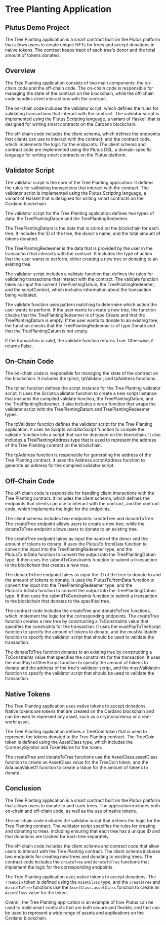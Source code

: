 # Tree Planting Application
## Plutus Demo Project

The Tree Planting application is a smart contract built on the Plutus platform that allows users to create unique NFTs for trees and accept donations in native tokens. The contract keeps track of each tree's donor and the total amount of tokens donated.

## Overview

The Tree Planting application consists of two main components: the on-chain code and the off-chain code. The on-chain code is responsible for managing the state of the contract on the blockchain, while the off-chain code handles client interactions with the contract.

The on-chain code includes the validator script, which defines the rules for validating transactions that interact with the contract. The validator script is implemented using the Plutus Scripting language, a variant of Haskell that is designed for writing smart contracts on the Cardano blockchain.

The off-chain code includes the client schema, which defines the endpoints that clients can use to interact with the contract, and the contract code, which implements the logic for the endpoints. The client schema and contract code are implemented using the Plutus DSL, a domain-specific language for writing smart contracts on the Plutus platform.

## Validator Script

The validator script is the core of the Tree Planting application. It defines the rules for validating transactions that interact with the contract. The validator script is implemented using the Plutus Scripting language, a variant of Haskell that is designed for writing smart contracts on the Cardano blockchain.

The validator script for the Tree Planting application defines two types of data: the TreePlantingDatum and the TreePlantingRedeemer.

The TreePlantingDatum is the data that is stored on the blockchain for each tree. It includes the ID of the tree, the donor's name, and the total amount of tokens donated.

The TreePlantingRedeemer is the data that is provided by the user in the transaction that interacts with the contract. It includes the type of action that the user wants to perform, either creating a new tree or donating to an existing tree.

The validator script includes a validate function that defines the rules for validating transactions that interact with the contract. The validate function takes as input the current TreePlantingDatum, the TreePlantingRedeemer, and the scriptContext, which includes information about the transaction being validated.

The validate function uses pattern matching to determine which action the user wants to perform. If the user wants to create a new tree, the function checks that the TreePlantingRedeemer is of type Create and that the TreePlantingDatum is empty. If the user wants to donate to an existing tree, the function checks that the TreePlantingRedeemer is of type Donate and that the TreePlantingDatum is not empty.

If the transaction is valid, the validate function returns True. Otherwise, it returns False.

## On-Chain Code

The on-chain code is responsible for managing the state of the contract on the blockchain. It includes the tpInst, tpValidator, and tpAddress functions.

The tpInst function defines the script instance for the Tree Planting validator script. It uses the Scripts.validator function to create a new script instance that includes the compiled validate function, the TreePlantingDatum, and the TreePlantingRedeemer. It also includes a wrap function that wraps the validator script with the TreePlantingDatum and TreePlantingRedeemer types.

The tpValidator function defines the validator script for the Tree Planting application. It uses he Scripts.validatorScript function to compile the validate function into a script that can be deployed on the blockchain. It also includes a TreePlantingAddress type that is used to represent the address of the Tree Planting contract on the blockchain.

The tpAddress function is responsible for generating the address of the Tree Planting contract. It uses the Address.scriptAddress function to generate an address for the compiled validator script.

## Off-Chain Code

The off-chain code is responsible for handling client interactions with the Tree Planting contract. It includes the client schema, which defines the endpoints that clients can use to interact with the contract, and the contract code, which implements the logic for the endpoints.

The client schema includes two endpoints: createTree and donateToTree. The createTree endpoint allows users to create a new tree, while the donateToTree endpoint allows users to donate to an existing tree.

The createTree endpoint takes as input the name of the donor and the amount of tokens to donate. It uses the PlutusTx.fromData function to convert the input into the TreePlantingRedeemer type, and the PlutusTx.toData function to convert the output into the TreePlantingDatum type. It then uses the submitTxConstraints function to submit a transaction to the blockchain that creates a new tree.

The donateToTree endpoint takes as input the ID of the tree to donate to and the amount of tokens to donate. It uses the PlutusTx.fromData function to convert the input into the TreePlantingRedeemer type, and the PlutusTx.toData function to convert the output into the TreePlantingDatum type. It then uses the submitTxConstraints function to submit a transaction to the blockchain that donates to the specified tree.

The contract code includes the createTree and donateToTree functions, which implement the logic for the corresponding endpoints. The createTree function creates a new tree by constructing a TxConstraints value that specifies the constraints for the transaction. It uses the mustPayToTheScript function to specify the amount of tokens to donate, and the mustValidateIn function to specify the validator script that should be used to validate the transaction.

The donateToTree function donates to an existing tree by constructing a TxConstraints value that specifies the constraints for the transaction. It uses the mustPayToOtherScript function to specify the amount of tokens to donate and the address of the tree's validator script, and the mustValidateIn function to specify the validator script that should be used to validate the transaction.

## Native Tokens
The Tree Planting application uses native tokens to accept donations. Native tokens are tokens that are created on the Cardano blockchain and can be used to represent any asset, such as a cryptocurrency or a real-world asset.

The Tree Planting application defines a TreeCoin token that is used to represent the tokens donated to the Tree Planting contract. The TreeCoin token is defined using the AssetClass type, which includes the CurrencySymbol and TokenName for the token.

The createTree and donateToTree functions use the AssetClass.assetClass function to create an AssetClass value for the TreeCoin token, and the Ada.adaValueOf function to create a Value for the amount of tokens to donate.

## Conclusion
The Tree Planting application is a smart contract built on the Plutus platform that allows users to donate to and track trees. The application includes both on-chain and off-chain code, as well as the use of native tokens.

The on-chain code includes the validator script that defines the logic for the Tree Planting contract. The validator script specifies the rules for creating and donating to trees, including ensuring that each tree has a unique ID and that donations are tracked for each tree separately.

The off-chain code includes the client schema and contract code that allow users to interact with the Tree Planting contract. The client schema includes two endpoints for creating new trees and donating to existing trees. The contract code includes the `createTree` and `donateToTree` functions that implement the logic for the corresponding endpoints.

The Tree Planting application uses native tokens to accept donations. The `TreeCoin` token is defined using the `AssetClass` type, and the `createTree` and `donateToTree` functions use the `AssetClass.assetClass` function to create an `AssetClass` value for the token.

Overall, the Tree Planting application is an example of how Plutus can be used to build smart contracts that are both secure and flexible, and that can be used to represent a wide range of assets and applications on the Cardano blockchain.
